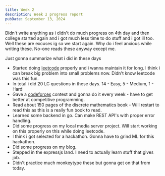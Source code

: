 ```yaml
---
title: Week 2
description: Week 2 progress report
pubDate: September 13, 2024
---
```


Didn't write anything as i didn't do much progress on 4th day and then college started again and i got much less time to do stuff and i got ill too. Well these are excuses ig so we start again. Why do i feel anxious while writing these. No-one reads these anyway except me. 

Just gonna summarize what i did in these days

- Started doing <a href="https://leetcode.com" class="font-bold text-gruvora no-underline hover:underline" >leetcode</a> properly and i wanna maintain it for long. I think i can break big problem into small problems now. Didn't know leetcode was this fun.
- In total i did 20 LC questions in these days. 14 - Easy, 5 - Medium,  1 - Hard
- Gave a <a href="https://codeforces.com/" class="font-bold text-gruvora no-underline hover:underline">codeforces</a> contest and gonna do it every week - have to get better at competitive programming.
- Read about 150 pages of the discrete mathematics book - Will restart to read this as this is a really fun book to read.
- Learned some backend in go. Can make REST API's with proper error handling.
- Did some progress on my local media server project. Will start working on this properly on this while doing leetcode.
- I think i got selected for a hackathon. Gonna have to grind ML for this hackathon.
- Did some progress on my blog.
- Stepped in the expressjs land. I need to actually learn stuff that gives job.
- Didn't practice much monkeytype these but gonna get on that from today.

